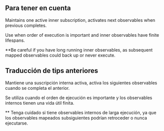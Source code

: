 ## Para tener en cuenta

Maintains one active inner subscription, activates next observables when previous completes.

Use when order of execution is important and inner observables have finite lifespans.

**Be careful if you have long running inner observables, as subsequent mapped observables could back up or never execute.

## Traducción de tips anteriores

Mantiene una suscripción interna activa, activa los siguientes observables cuando se completa el anterior.

Se utiliza cuando el orden de ejecución es importante y los observables internos tienen una vida útil finita.

** Tenga cuidado si tiene observables internos de larga ejecución, ya que los observables mapeados subsiguientes podrían retroceder o nunca ejecutarse.